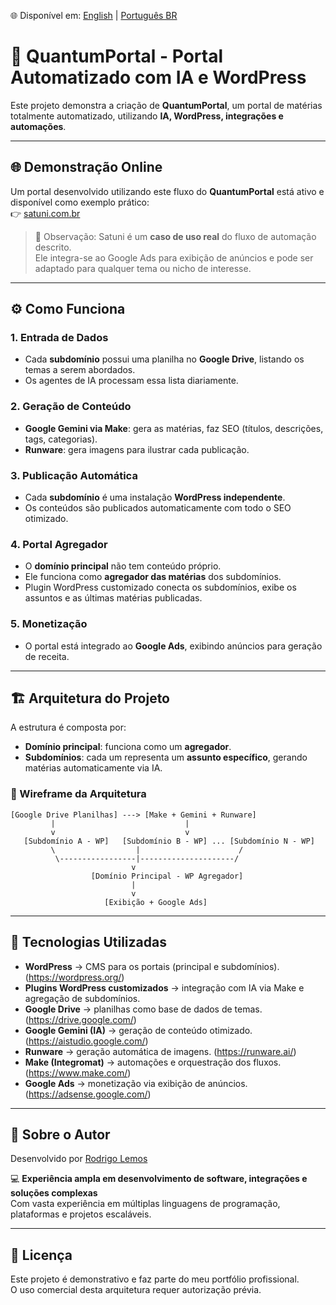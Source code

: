 🌐 Disponível em: [English](README.md) | [Português BR](README.pt-br.md)


# 🚀 QuantumPortal - Portal Automatizado com IA e WordPress

Este projeto demonstra a criação de **QuantumPortal**, um portal de matérias totalmente automatizado, utilizando **IA, WordPress, integrações e automações**.  

---

## 🌐 Demonstração Online

Um portal desenvolvido utilizando este fluxo do **QuantumPortal** está ativo e disponível como exemplo prático:  
👉 [satuni.com.br](https://satuni.com.br)

> 🔎 Observação: Satuni é um **caso de uso real** do fluxo de automação descrito.  
> Ele integra-se ao Google Ads para exibição de anúncios e pode ser adaptado para qualquer tema ou nicho de interesse.

---

## ⚙️ Como Funciona

### 1. Entrada de Dados  
- Cada **subdomínio** possui uma planilha no **Google Drive**, listando os temas a serem abordados.  
- Os agentes de IA processam essa lista diariamente.  

### 2. Geração de Conteúdo  
- **Google Gemini via Make**: gera as matérias, faz SEO (títulos, descrições, tags, categorias).  
- **Runware**: gera imagens para ilustrar cada publicação.  

### 3. Publicação Automática  
- Cada **subdomínio** é uma instalação **WordPress independente**.  
- Os conteúdos são publicados automaticamente com todo o SEO otimizado.  

### 4. Portal Agregador  
- O **domínio principal** não tem conteúdo próprio.  
- Ele funciona como **agregador das matérias** dos subdomínios.  
- Plugin WordPress customizado conecta os subdomínios, exibe os assuntos e as últimas matérias publicadas.  

### 5. Monetização  
- O portal está integrado ao **Google Ads**, exibindo anúncios para geração de receita.  

---

## 🏗️ Arquitetura do Projeto

A estrutura é composta por:

- **Domínio principal**: funciona como um **agregador**.  
- **Subdomínios**: cada um representa um **assunto específico**, gerando matérias automaticamente via IA.  

### 📐 Wireframe da Arquitetura

```
[Google Drive Planilhas] ---> [Make + Gemini + Runware]
         |                             |
         v                             v
   [Subdomínio A - WP]   [Subdomínio B - WP] ... [Subdomínio N - WP]
         \                  |                      /
          \-----------------|---------------------/
                           v
                  [Domínio Principal - WP Agregador]
                           |
                           v
                     [Exibição + Google Ads]
```

---

## 🔌 Tecnologias Utilizadas

- **WordPress** → CMS para os portais (principal e subdomínios). (https://wordpress.org/)
- **Plugins WordPress customizados** → integração com IA via Make e agregação de subdomínios.  
- **Google Drive** → planilhas como base de dados de temas. (https://drive.google.com/)
- **Google Gemini (IA)** → geração de conteúdo otimizado. (https://aistudio.google.com/)
- **Runware** → geração automática de imagens. (https://runware.ai/)
- **Make (Integromat)** → automações e orquestração dos fluxos. (https://www.make.com/)
- **Google Ads** → monetização via exibição de anúncios. (https://adsense.google.com/)

---

## 👤 Sobre o Autor

Desenvolvido por [Rodrigo Lemos](https://linkedin.com/in/irlemos)  

💻 **Experiência ampla em desenvolvimento de software, integrações e soluções complexas**  
Com vasta experiência em múltiplas linguagens de programação, plataformas e projetos escaláveis.

---

## 📜 Licença

Este projeto é demonstrativo e faz parte do meu portfólio profissional.  
O uso comercial desta arquitetura requer autorização prévia.
